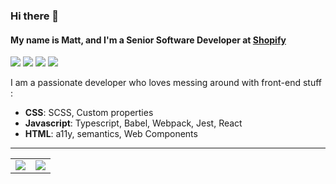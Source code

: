 ### Hi there 👋
#### My name is Matt, and I'm a Senior Software Developer at [Shopify](https://github.com/Shopify)

<img src="https://img.shields.io/badge/Coffee%20drinker-%E2%98%95%EF%B8%8F-brown" /> <img src="https://img.shields.io/badge/Gym%20goer(pre pandemic)-%F0%9F%92%AA-blue" /> <img src="https://img.shields.io/badge/Zwift%20cycler-🚴‍♀️-orange" /> <img src="https://img.shields.io/badge/Open Source Contributor-💻-silver" />

I am a passionate developer who loves messing around with front-end stuff :

* **CSS**: SCSS, Custom properties
* **Javascript**: Typescript, Babel, Webpack, Jest, React
* **HTML**: a11y, semantics, Web Components

<hr />

<table align="center">
  <tr>
    <td><img src="https://github-readme-stats.vercel.app/api/top-langs/?username=m4thieulavoie&theme=dracula" /></td>
    <td><img src="https://github-readme-stats.vercel.app/api?username=m4thieulavoie&theme=dracula&count_private=true&show_icons=true" /></td>
  </tr>
</table>

<br />
